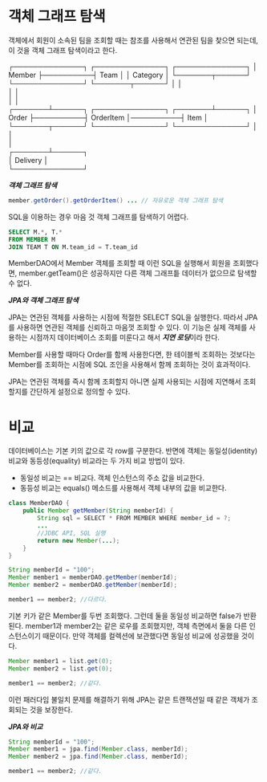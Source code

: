 # 객체 그래프 탐색
객체에서 회원이 소속된 팀을 조회할 때는 참조를 사용해서 연관된 팀을 찾으면
되는데, 이 것을 객체 그래프 탐색이라고 한다.
                                                               
   ┌──────────────┐          ┌──────────────┐          ┌──────────────┐
   │    Member    ├──────────┤     Team     │          │   Category   │
   └───────┬──────┘          └──────────────┘          └───────┬──────┘
           │                                                   │       
           │                                                   │       
           │                                                   │       
   ┌───────┴──────┐          ┌──────────────┐          ┌───────┴──────┐
   │    Order     ├──────────┤  OrderItem   │──────────┤     Item     │
   └───────┬──────┘          └──────────────┘          └──────────────┘
           │                                                           
           │                                                           
           │                                                           
   ┌───────┴──────┐                                                    
   │   Delivery   │                                                    
   └──────────────┘                                                                                                     

***객체 그래프 탐색***
~~~java
member.getOrder().getOrderItem() ... // 자유로운 객체 그래프 탐색
~~~
SQL을 이용하는 경우 마음 것 객체 그래프를 탐색하기 어렵다.
~~~sql
SELECT M.*, T.*
FROM MEMBER M
JOIN TEAM T ON M.team_id = T.team_id
~~~
MemberDAO에서 Member 객체를 조회할 때 이런 SQL을 실행해서 회원을 조회했다면,
member.getTeam()은 성공하지만 다른 객체 그래프틑 데이터가 없으므로 탐색할 수 없다.

***JPA와 객체 그래프 탐색***

JPA는 연관된 객체를 사용하는 시점에 적절한 SELECT SQL을 실행한다. 따라서 JPA를 사용하면
연관된 객체를 신뢰하고 마음껏 조회할 수 있다. 이 기능은 실제 객체를 사용하는 시점까지 데이터베이스 조회를
미룬다고 해서 ***지연 로딩***이라 한다.

Member를 사용할 때마다 Order를 함께 사용한다면, 한 테이블씩 조회하는 것보다는 Member를 조회하는 시점에
SQL 조인을 사용해서 함께 조회하는 것이 효과적이다.

JPA는 연관된 객체를 즉시 함께 조회할지 아니면 실제 사용되는 시점에 지연해서 조회할지를
간단하게 설정으로 정의할 수 있다. 

# 비교
데이터베이스는 기본 키의 값으로 각 row를 구분한다. 반면에 객체는 동일성(identity) 비교와
동등성(equality) 비교라는 두 가지 비교 방법이 있다.
* 동일성 비교는 == 비교다. 객체 인스턴스의 주소 값을 비교한다.
* 동등성 비교는 equals() 메소드를 사용해서 객체 내부의 값을 비교한다.
~~~java
class MemberDAO {
    public Member getMember(String memberId) {
        String sql = SELECT * FROM MEMBER WHERE member_id = ?;
        ...
        //JDBC API, SQL 실행
        return new Member(...);
    }
}

String memberId = "100";
Member member1 = memberDAO.getMember(memberId);
Member member2 = memberDAO.getMember(memberId);

member1 == member2; //다르다.
~~~
기본 키가 같은 Member를 두번 조회했다. 그런데 둘을 동일성 비교하면 false가 반환된다.
member1과 member2는 같은 로우를 조회했지만, 객체 측면에서 둘을 다른 인스턴스이기 때문이다.
만약 객체를 컬렉션에 보관했다면 동일성 비교에 성공했을 것이다.
~~~java
Member member1 = list.get(0);
Member member2 = list.get(0);

member1 == member2; //같다.
~~~
이런 패러다임 불일치 문제를 해결하기 위해 JPA는 같은 트랜잭션일 때 같은 객체가 조회되는 것을 보장한다.

***JPA와 비교***
~~~java
String memberId = "100";
Member member1 = jpa.find(Member.class, memberId);
Member member2 = jpa.find(Member.class, memberId);

member1 == member2; //같다.
~~~